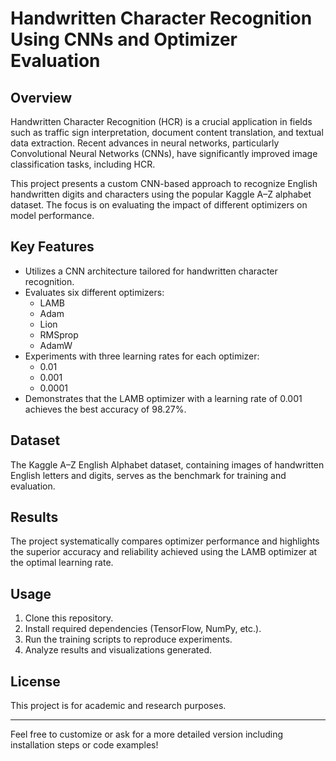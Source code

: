 # Handwritten Character Recognition Using CNNs and Optimizer Evaluation

## Overview

Handwritten Character Recognition (HCR) is a crucial application in fields such as traffic sign interpretation, document content translation, and textual data extraction. Recent advances in neural networks, particularly Convolutional Neural Networks (CNNs), have significantly improved image classification tasks, including HCR.

This project presents a custom CNN-based approach to recognize English handwritten digits and characters using the popular Kaggle A–Z alphabet dataset. The focus is on evaluating the impact of different optimizers on model performance.

## Key Features

- Utilizes a CNN architecture tailored for handwritten character recognition.
- Evaluates six different optimizers:
  - LAMB
  - Adam
  - Lion
  - RMSprop
  - AdamW
- Experiments with three learning rates for each optimizer:
  - 0.01
  - 0.001
  - 0.0001
- Demonstrates that the LAMB optimizer with a learning rate of 0.001 achieves the best accuracy of 98.27%.

## Dataset

The Kaggle A–Z English Alphabet dataset, containing images of handwritten English letters and digits, serves as the benchmark for training and evaluation.

## Results

The project systematically compares optimizer performance and highlights the superior accuracy and reliability achieved using the LAMB optimizer at the optimal learning rate.

## Usage

1. Clone this repository.
2. Install required dependencies (TensorFlow, NumPy, etc.).
3. Run the training scripts to reproduce experiments.
4. Analyze results and visualizations generated.

## License

This project is for academic and research purposes.

---

Feel free to customize or ask for a more detailed version including installation steps or code examples!
